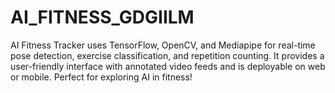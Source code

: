 # AI_FITNESS_GDGIILM
AI Fitness Tracker uses TensorFlow, OpenCV, and Mediapipe for real-time pose detection, exercise classification, and repetition counting. It provides a user-friendly interface with annotated video feeds and is deployable on web or mobile. Perfect for exploring AI in fitness! 
